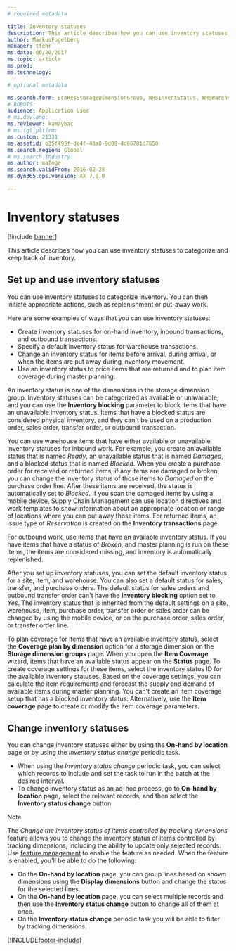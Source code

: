```yaml
---
# required metadata

title: Inventory statuses
description: This article describes how you can use inventory statuses to categorize and keep track of inventory.
author: MarkusFogelberg
manager: tfehr
ms.date: 06/20/2017
ms.topic: article
ms.prod:
ms.technology:

# optional metadata

ms.search.form: EcoResStorageDimensionGroup, WHSInventStatus, WHSWarehouseStatusChange
# ROBOTS:
audience: Application User
# ms.devlang:
ms.reviewer: kamaybac
# ms.tgt_pltfrm:
ms.custom: 21331
ms.assetid: b35f495f-de4f-48a0-9d09-4d06781d7650
ms.search.region: Global
# ms.search.industry:
ms.author: mafoge
ms.search.validFrom: 2016-02-28
ms.dyn365.ops.version: AX 7.0.0

---
```


# Inventory statuses

[!include [banner](../includes/banner.md)]

This article describes how you can use inventory statuses to categorize and keep track of inventory.

## Set up and use inventory statuses

You can use inventory statuses to categorize inventory. You can then initiate appropriate actions, such as replenishment or put-away work.

Here are some examples of ways that you can use inventory statuses:

- Create inventory statuses for on-hand inventory, inbound transactions, and outbound transactions.
- Specify a default inventory status for warehouse transactions.
- Change an inventory status for items before arrival, during arrival, or when the items are put away during inventory movement.
- Use an inventory status to price items that are returned and to plan item coverage during master planning.

An inventory status is one of the dimensions in the storage dimension group. Inventory statuses can be categorized as available or unavailable, and you can use the **Inventory blocking** parameter to block items that have an unavailable inventory status. Items that have a blocked status are considered physical inventory, and they can't be used on a production order, sales order, transfer order, or outbound transaction.

You can use warehouse items that have either available or unavailable inventory statuses for inbound work. For example, you create an available status that is named *Ready*, an unavailable status that is named *Damaged*, and a blocked status that is named *Blocked*. When you create a purchase order for received or returned items, if any items are damaged or broken, you can change the inventory status of those items to *Damaged* on the purchase order line. After these items are received, the status is automatically set to *Blocked*. If you scan the damaged items by using a mobile device, Supply Chain Management can use location directives and work templates to show information about an appropriate location or range of locations where you can put away those items. For returned items, an issue type of *Reservation* is created on the **Inventory transactions** page.

For outbound work, use items that have an available inventory status. If you have items that have a status of *Broken*, and master planning is run on these items, the items are considered missing, and inventory is automatically replenished.

After you set up inventory statuses, you can set the default inventory status for a site, item, and warehouse. You can also set a default status for sales, transfer, and purchase orders. The default status for sales orders and outbound transfer order can't have the **Inventory blocking** option set to *Yes*. The inventory status that is inherited from the default settings on a site, warehouse, item, purchase order, transfer order or sales order can be changed by using the mobile device, or on the purchase order, sales order, or transfer order line.

To plan coverage for items that have an available inventory status, select the **Coverage plan by dimension** option for a storage dimension on the **Storage dimension groups** page. When you open the **Item Coverage** wizard, items that have an available status appear on the **Status** page. To create coverage settings for these items, select the inventory status ID for the available inventory statuses. Based on the coverage settings, you can calculate the item requirements and forecast the supply and demand of available items during master planning. You can't create an item coverage setup that has a blocked inventory status. Alternatively, use the **Item coverage** page to create or modify the item coverage parameters.

## Change inventory statuses

You can change inventory statuses either by using the **On-hand by location** page or by using the *Inventory status change* periodic task.

- When using the *Inventory status change* periodic task, you can select which records to include and set the task to run in the batch at the desired interval.
- To change inventory status as an ad-hoc process, go to **On-hand by location** page, select the relevant records, and then select the **Inventory status change** button.

> [!NOTE]
> The *Change the inventory status of items controlled by tracking dimensions* feature allows you to change the inventory status of items controlled by tracking dimensions, including the ability to update only selected records. Use [feature management](../../fin-ops-core/fin-ops/get-started/feature-management/feature-management-overview.md) to enable the feature as needed. When the feature is enabled, you'll be able to do the following:
>
> - On the **On-hand by location** page, you can group lines based on shown dimensions using the **Display dimensions** button and change the status for the selected lines.
> - On the **On-hand by location** page, you can select multiple records and then use the **Inventory status change** button to change all of them at once.
> - On the **Inventory status change** periodic task you will be able to filter by tracking dimensions.


[!INCLUDE[footer-include](../../includes/footer-banner.md)]